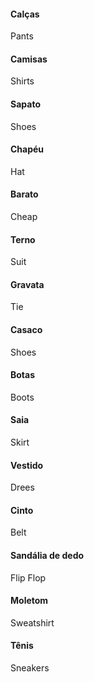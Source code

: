 #### Calças
Pants
#### Camisas
Shirts
#### Sapato
Shoes
#### Chapéu
Hat
#### Barato
Cheap
#### Terno
Suit
#### Gravata
Tie
#### Casaco
Shoes
#### Botas
Boots
#### Saia
Skirt
#### Vestido
Drees
#### Cinto
Belt
#### Sandália de dedo
Flip Flop
#### Moletom
Sweatshirt
#### Tênis
Sneakers
